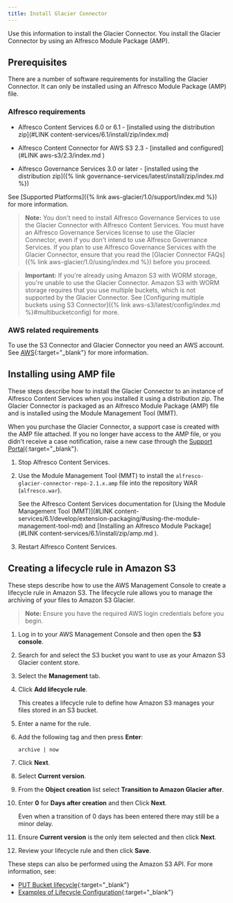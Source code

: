 ```yaml
---
title: Install Glacier Connector
---
```


Use this information to install the Glacier Connector. You install the Glacier Connector by using an Alfresco Module Package (AMP).

## Prerequisites

There are a number of software requirements for installing the Glacier Connector. It can only be installed using an Alfresco Module Package (AMP) file.

### Alfresco requirements

* Alfresco Content Services 6.0 or 6.1 - [installed using the distribution zip](#LINK content-services/6.1/install/zip/index.md)

* Alfresco Content Connector for AWS S3 2.3 - [installed and configured](#LINK aws-s3/2.3/index.md )

* Alfresco Governance Services 3.0 or later - [installed using the distribution zip]({% link governance-services/latest/install/zip/index.md %})

See [Supported Platforms]({% link aws-glacier/1.0/support/index.md %}) for more information.

> **Note:** You don't need to install Alfresco Governance Services to use the Glacier Connector with Alfresco Content Services. You must have an Alfresco Governance Services license to use the Glacier Connector, even if you don't intend to use Alfresco Governance Services. If you plan to use Alfresco Governance Services with the Glacier Connector, ensure that you read the [Glacier Connector FAQs]({% link aws-glacier/1.0/using/index.md %}) before you proceed.

> **Important:** If you're already using Amazon S3 with WORM storage, you're unable to use the Glacier Connector. Amazon S3 with WORM storage requires that you use multiple buckets, which is not supported by the Glacier Connector. See [Configuring multiple buckets using S3 Connector]({% link aws-s3/latest/config/index.md %}#multibucketconfig) for more.

### AWS related requirements

To use the S3 Connector and Glacier Connector you need an AWS account. See [AWS](https://aws.amazon.com/){:target="_blank"} for more information.

## Installing using AMP file

These steps describe how to install the Glacier Connector to an instance of Alfresco Content Services when you installed it using a distribution zip. The Glacier Connector is packaged as an Alfresco Module Package (AMP) file and is installed using the Module Management Tool (MMT).

When you purchase the Glacier Connector, a support case is created with the AMP file attached. If you no longer have access to the AMP file, or you didn't receive a case notification, raise a new case through the [Support Portal](https://support.alfresco.com){:target="_blank"}.

1. Stop Alfresco Content Services.

2. Use the Module Management Tool (MMT) to install the `alfresco-glacier-connector-repo-2.1.x.amp` file into the repository WAR (`alfresco.war`).

    See the Alfresco Content Services documentation for [Using the Module Management Tool (MMT)](#LINK content-services/6.1/develop/extension-packaging/#using-the-module-management-tool-md) and [Installing an Alfresco Module Package](#LINK content-services/6.1/install/zip/amp.md ).

3. Restart Alfresco Content Services.

## Creating a lifecycle rule in Amazon S3

These steps describe how to use the AWS Management Console to create a lifecycle rule in Amazon S3. The lifecycle rule allows you to manage the archiving of your files to Amazon S3 Glacier.

> **Note:** Ensure you have the required AWS login credentials before you begin.

1. Log in to your AWS Management Console and then open the **S3 console**.

2. Search for and select the S3 bucket you want to use as your Amazon S3 Glacier content store.

3. Select the **Management** tab.

4. Click **Add lifecycle rule**.

    This creates a lifecycle rule to define how Amazon S3 manages your files stored in an S3 bucket.

5. Enter a name for the rule.

6. Add the following tag and then press **Enter**:

    ```text
    archive | now
    ```

7. Click **Next**.

8. Select **Current version**.

9. From the **Object creation** list select **Transition to Amazon Glacier after**.

10. Enter **0** for **Days after creation** and then Click **Next**.

    Even when a transition of 0 days has been entered there may still be a minor delay.

11. Ensure **Current version** is the only item selected and then click **Next**.

12. Review your lifecycle rule and then click **Save**.

These steps can also be performed using the Amazon S3 API. For more information, see:

* [PUT Bucket lifecycle](https://docs.aws.amazon.com/AmazonS3/latest/API/API_PutBucketLifecycleConfiguration.html){:target="_blank"}
* [Examples of Lifecycle Configuration](https://docs.aws.amazon.com/AmazonS3/latest/dev/lifecycle-configuration-examples.html){:target="_blank"}
